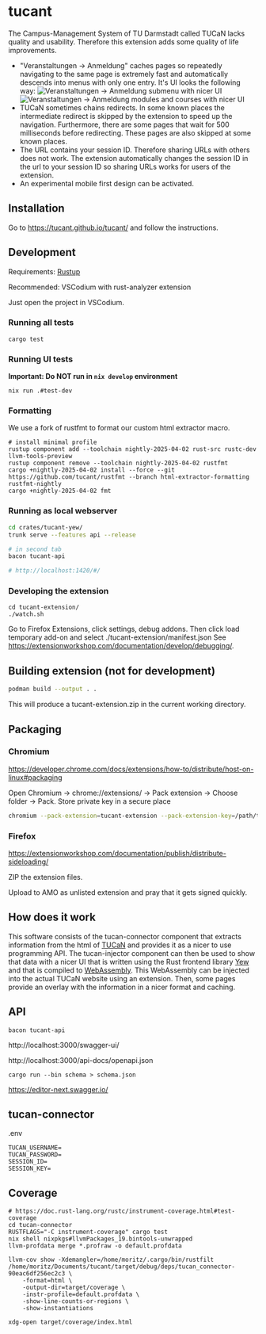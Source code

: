 # tucant

The Campus-Management System of TU Darmstadt called TUCaN lacks quality and usability. Therefore this extension adds some quality of life improvements.

* "Veranstaltungen -> Anmeldung" caches pages so repeatedly navigating to the same page is extremely fast and automatically descends into menus with only one entry. It's UI looks the following way:
  ![Veranstaltungen -> Anmeldung submenu with nicer UI](./.forgejo/veranstaltungen_anmeldung.png)
  ![Veranstaltungen -> Anmeldung modules and courses with nicer UI](./.forgejo/veranstaltungen_anmeldung_2.png)
* TUCaN sometimes chains redirects. In some known places the intermediate redirect is skipped by the extension to speed up the navigation. Furthermore, there are some pages that wait for 500 milliseconds before redirecting. These pages are also skipped at some known places.
* The URL contains your session ID. Therefore sharing URLs with others does not work. The extension automatically changes the session ID in the url to your session ID so sharing URLs works for users of the extension.
* An experimental mobile first design can be activated.

## Installation

Go to https://tucant.github.io/tucant/ and follow the instructions.

## Development

Requirements: [Rustup](https://www.rust-lang.org/tools/install)

Recommended: VSCodium with rust-analyzer extension

Just open the project in VSCodium.

### Running all tests

```
cargo test
```

### Running UI tests

**Important: Do NOT run in `nix develop` environment**

```
nix run .#test-dev
```

### Formatting

We use a fork of rustfmt to format our custom html extractor macro.
```
# install minimal profile
rustup component add --toolchain nightly-2025-04-02 rust-src rustc-dev llvm-tools-preview
rustup component remove --toolchain nightly-2025-04-02 rustfmt
cargo +nightly-2025-04-02 install --force --git https://github.com/tucant/rustfmt --branch html-extractor-formatting rustfmt-nightly
cargo +nightly-2025-04-02 fmt
```

### Running as local webserver

```bash
cd crates/tucant-yew/
trunk serve --features api --release

# in second tab
bacon tucant-api

# http://localhost:1420/#/
```

### Developing the extension

```
cd tucant-extension/
./watch.sh
```

Go to Firefox Extensions, click settings, debug addons. Then click load temporary add-on and select ./tucant-extension/manifest.json
See https://extensionworkshop.com/documentation/develop/debugging/.

## Building extension (not for development)

```bash
podman build --output . .
```
This will produce a tucant-extension.zip in the current working directory.

## Packaging

### Chromium

https://developer.chrome.com/docs/extensions/how-to/distribute/host-on-linux#packaging

Open Chromium -> chrome://extensions/ -> Pack extension -> Choose folder -> Pack. Store private key in a secure place

```bash
chromium --pack-extension=tucant-extension --pack-extension-key=/path/to/tucant-extension.pem
```

### Firefox

https://extensionworkshop.com/documentation/publish/distribute-sideloading/

ZIP the extension files.

Upload to AMO as unlisted extension and pray that it gets signed quickly.

## How does it work

This software consists of the tucan-connector component that extracts information from the html of [TUCaN](https://www.tucan.tu-darmstadt.de) and provides it as a nicer to use programming API. The tucan-injector component can then be used to show that data with a nicer UI that is written using the Rust frontend library [Yew](https://yew.rs/) and that is compiled to [WebAssembly](https://webassembly.org/). This WebAssembly can be injected into the actual TUCaN website using an extension. Then, some pages provide an overlay with the information in a nicer format and caching.

## API

```
bacon tucant-api
```
http://localhost:3000/swagger-ui/

http://localhost:3000/api-docs/openapi.json

```
cargo run --bin schema > schema.json
```
https://editor-next.swagger.io/

## tucan-connector

.env
```
TUCAN_USERNAME=
TUCAN_PASSWORD=
SESSION_ID=
SESSION_KEY=
```

## Coverage

```
# https://doc.rust-lang.org/rustc/instrument-coverage.html#test-coverage
cd tucan-connector
RUSTFLAGS="-C instrument-coverage" cargo test
nix shell nixpkgs#llvmPackages_19.bintools-unwrapped
llvm-profdata merge *.profraw -o default.profdata

llvm-cov show -Xdemangler=/home/moritz/.cargo/bin/rustfilt /home/moritz/Documents/tucant/target/debug/deps/tucan_connector-90eac6df256ec2c3 \
    -format=html \
    -output-dir=target/coverage \
    -instr-profile=default.profdata \
    -show-line-counts-or-regions \
    -show-instantiations

xdg-open target/coverage/index.html 
```
